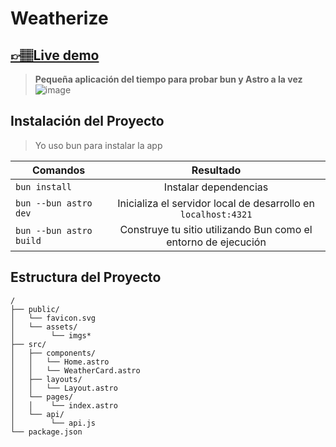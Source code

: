 # Weatherize

## [👉🏽Live demo](https://weatherizeastro.netlify.app/)

> **Pequeña aplicación del tiempo para probar bun y Astro a la vez**
![image](https://github.com/gomezmatosdaniel/weatherize/assets/65901016/b01fa500-4719-41f2-87b4-1f3807fc56a0)

## Instalación del Proyecto

> Yo uso bun para instalar la app

| Comandos                     | Resultado             |
| -----------------------      |:---------------------:|
| `bun install`                | Instalar dependencias |
| `bun --bun astro dev`        | Inicializa el servidor local de desarrollo en  `localhost:4321`|
| `bun --bun astro build`      | Construye tu sitio utilizando Bun como el entorno de ejecución |

## Estructura del Proyecto

```text
/
├── public/
│   └── favicon.svg
│   └── assets/
│        └── imgs* 
├── src/
│   ├── components/
│   │   └── Home.astro
│   │   └── WeatherCard.astro
│   ├── layouts/
│   │   └── Layout.astro
│   └── pages/
│   │    └── index.astro
│   └── api/
│        └── api.js
└── package.json
```
